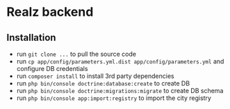 # Realz backend

## Installation
- run `git clone ...` to pull the source code
- run `cp app/config/parameters.yml.dist app/config/parameters.yml` and configure DB credentials
- run `composer install` to install 3rd party dependencies
- run `php bin/console doctrine:database:create` to create DB
- run `php bin/console doctrine:migrations:migrate` to create DB schema
- run `php bin/console app:import:registry` to import the city registry
